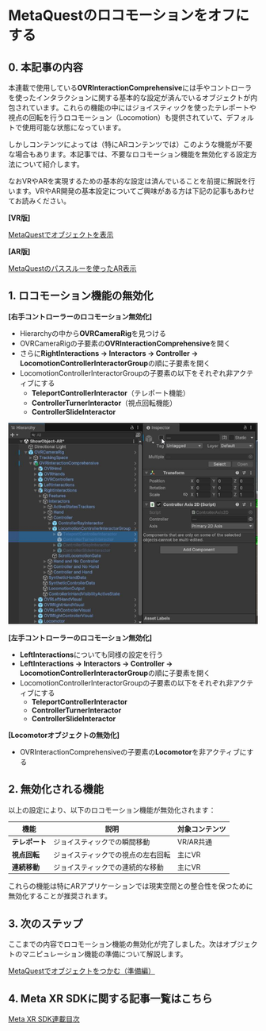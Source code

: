 # MetaQuestのロコモーションをオフにする

## 0. 本記事の内容

本連載で使用している**OVRInteractionComprehensive**には手やコントローラを使ったインタラクションに関する基本的な設定が済んでいるオブジェクトが内包されています。これらの機能の中にはジョイスティックを使ったテレポートや視点の回転を行うロコモーション（Locomotion）も提供されていて、デフォルトで使用可能な状態になっています。

しかしコンテンツによっては（特にARコンテンツでは）このような機能が不要な場合もあります。本記事では、不要なロコモーション機能を無効化する設定方法について紹介します。

なおVRやARを実現するための基本的な設定は済んでいることを前提に解説を行います。VRやAR開発の基本設定についてご興味がある方は下記の記事もあわせてお読みください。

**[VR版]**

[MetaQuestでオブジェクトを表示](2-quest-vr-object-display.md)

**[AR版]**

[MetaQuestのパススルーを使ったAR表示](3-quest-ar-passthrough.md)

## 1. ロコモーション機能の無効化

**[右手コントローラーのロコモーション無効化]**

- Hierarchyの中から**OVRCameraRig**を見つける
- OVRCameraRigの子要素の**OVRInteractionComprehensive**を開く
- さらに**RightInteractions -> Interactors -> Controller -> LocomotionControllerInteractorGroup**の順に子要素を開く
- LocomotionControllerInteractorGroupの子要素の以下をそれぞれ非アクティブにする
  - **TeleportControllerInteractor**（テレポート機能）
  - **ControllerTurnerInteractor**（視点回転機能）
  - **ControllerSlideInteractor**

![LocomotionControllerInteractorGroup削除画面](./materials/4/00.jpg)

**[左手コントローラーのロコモーション無効化]**

- **LeftInteractions**についても同様の設定を行う
- **LeftInteractions -> Interactors -> Controller -> LocomotionControllerInteractorGroup**の順に子要素を開く
- LocomotionControllerInteractorGroupの子要素の以下をそれぞれ非アクティブにする
  - **TeleportControllerInteractor**
  - **ControllerTurnerInteractor**
  - **ControllerSlideInteractor**

**[Locomotorオブジェクトの無効化]**

- OVRInteractionComprehensiveの子要素の**Locomotor**を非アクティブにする

## 2. 無効化される機能

以上の設定により、以下のロコモーション機能が無効化されます：

| 機能 | 説明 | 対象コンテンツ |
|------|------|----------------|
| **テレポート** | ジョイスティックでの瞬間移動 | VR/AR共通 |
| **視点回転** | ジョイスティックでの視点の左右回転 | 主にVR |
| **連続移動** | ジョイスティックでの連続的な移動 | 主にVR |

これらの機能は特にARアプリケーションでは現実空間との整合性を保つために無効化することが推奨されます。

## 3. 次のステップ

ここまでの内容でロコモーション機能の無効化が完了しました。次はオブジェクトのマニピュレーション機能の準備について解説します。

[MetaQuestでオブジェクトをつかむ（準備編）](5-quest-object-grab-preparation.md)

## 4. Meta XR SDKに関する記事一覧はこちら

[Meta XR SDK連載目次](0-main.md)

